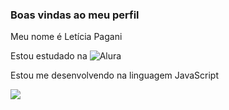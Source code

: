 ### Boas vindas ao meu perfil 

Meu nome é Letícia Pagani

Estou estudado na ![Alura](https://www.alura.com.br)

Estou me desenvolvendo na linguagem JavaScript



![](https://tenos.com/pt-BR/view/lovely-cats-love-gif-24382294)


